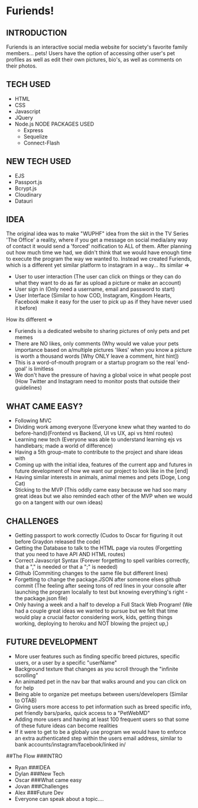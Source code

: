 # Furiends!

INTRODUCTION
------------

Furiends is an interactive social media website for society's favorite family members... pets!
Users have the option of accessing other user's pet profiles as well as edit their own pictures, bio's, as well as comments on their photos.

TECH USED
------------
- HTML
- CSS
- Javascript
- JQuery
- Node.js
    NODE PACKAGES USED
    - Express
    - Sequelize
    - Connect-Flash

NEW TECH USED
------------
- EJS
- Passport.js
- Bcrypt.js
- Cloudinary
- Datauri

IDEA
------------
The original idea was to make "WUPHF" idea from the skit in the TV Series 'The Office' a reality, where if you get a message on social media/any way of contact it would send a 'forced' noification to ALL of them. After planning out how much time we had, we didn't think that we would have enough time to execute the program the way we wanted to. Instead we created Furiends, which is a different yet similar platform to instagram in a way...
Its similar =>
- User to user interaction (The user can click on things or they can do what they want to do as far as upload a picture or make an account)
- User sign in (Only need a username, email and password to start)
- User Interface (Similar to how COD, Instagram, Kingdom Hearts, Facebook make it easy for the user to pick up as if they have never used it before)

How its different =>
- Furiends is a dedicated website to sharing pictures of only pets and pet memes
- There are NO likes, only comments (Why would we value your pets importance based on a/multiple pictures 'likes' when you know a picture is worth a thousand words [Why ONLY leave a comment, hint hint])
- This is a word-of-mouth program or a startup program so the real 'end-goal' is limitless
- We don't have the pressure of having a global voice in what people post (How Twitter and Instagram need to monitor posts that outside their guidelines)

WHAT CAME EASY?
------------
- Following MVC
- Dividing work among everyone (Everyone knew what they wanted to do before-hand)(Frontend vs Backend, UI vs UX, api vs html routes)
- Learning new tech (Everyone was able to understand learning ejs vs handlebars; made a world of difference)
- Having a 5th group-mate to contribute to the project and share ideas with
- Coming up with the initial idea, features of the current app and futures in future development of how we want our project to look like in the [end]
- Having similar interests in animals, animal memes and pets (Doge, Long Cat)
- Sticking to the MVP (This oddly came easy because we had soo many great ideas but we also reminded each other of the MVP when we would go on a tangent with our own ideas)

CHALLENGES
------------
- Getting passport to work correctly (Cudos to Oscar for figuring it out before Graydon released the code)
- Getting the Database to talk to the HTML page via routes (Forgetting that you need to have API AND HTML routes)
- Correct Javascript Syntax (Forever forgetting to spell varibles correctly, that a "," is needed or that a ";" is needed)
- Github (Commiting changes to the same file but different lines)
- Forgetting to change the package.JSON after someone elses github commit (The feeling after seeing tons of red lines in your console after launching the program localally to test but knowing everything's right - the package.json file)
- Only having a week and a half to develop a Full Stack Web Program! (We had a couple great ideas we wanted to pursue but we felt that time would play a crucial factor considering work, kids, getting things working, deploying to heroku and NOT blowing the project up,)

FUTURE DEVELOPMENT
------------
- More user features such as finding specific breed pictures, specific users, or a user by a specific "userName"
- Background texture that changes as you scroll through the "infinite scrolling"
- An animated pet in the nav bar that walks around and you can click on for help
- Being able to organize pet meetups between users/developers (Similar to OTAB)
- Giving users more access to pet information such as breed specific info, pet friendly bars/parks, quick access to a "PetWebMD"
- Adding more users and having at least 100 frequent users so that some of these future ideas can become realities
- If it were to get to be a globaly use program we would have to enforce an extra authenticated step within the users email address, similar to bank accounts/instagram/facebook/linked in/

##The Flow
###INTRO
- Ryan
###IDEA
- Dylan
###New Tech
- Oscar
###What came easy
- Jovan
###Challenges
- Alex
###Future Dev
- Everyone can speak about a topic....